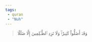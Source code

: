 ```yaml
---
tags: 
 - quran 
 - "Nuh"
---
```


> وَقَدۡ أَضَلُّواْ كَثِيرٗاۖ وَلَا تَزِدِ ٱلظَّـٰلِمِينَ إِلَّا ضَلَٰلٗا
